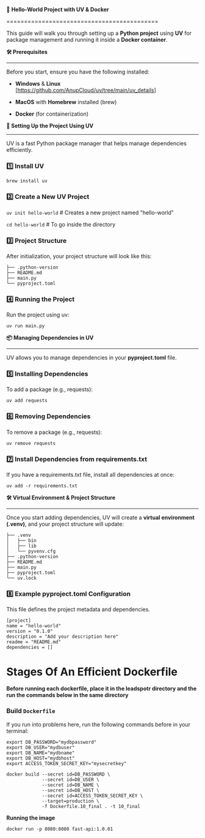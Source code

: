 🚀 **Hello-World Project with UV & Docker**

===========================================

This guide will walk you through setting up a **Python project** using **UV** for package management and running it inside a **Docker container**.

**🛠 Prerequisites**

--------------------

Before you start, ensure you have the following installed:
* **Windows** & **Linux** [https://github.com/AnupCloud/uv/tree/main/uv_details]
* **MacOS** with **Homebrew** installed (brew)

* **Docker** (for containerization)

**📌 Setting Up the Project Using UV**

--------------------------------------

UV is a fast Python package manager that helps manage dependencies efficiently.

### **1️⃣ Install UV**

` brew install uv `

### **2️⃣ Create a New UV Project**

` uv init hello-world ` # Creates a new project named "hello-world" 

` cd hello-world ` # To go inside the directory

### **3️⃣ Project Structure**

After initialization, your project structure will look like this:
```
├── .python-version 
├── README.md 
├── main.py 
└── pyproject.toml 
```

### **4️⃣ Running the Project**

Run the project using uv:

` uv run main.py `

**📦 Managing Dependencies in UV**

----------------------------------

UV allows you to manage dependencies in your **pyproject.toml** file.

### **5️⃣ Installing Dependencies**

To add a package (e.g., requests):

` uv add requests `

### **6️⃣ Removing Dependencies**

To remove a package (e.g., requests):

` uv remove requests `

### **7️⃣ Install Dependencies from requirements.txt**

If you have a requirements.txt file, install all dependencies at once:

` uv add -r requirements.txt `

**🛠 Virtual Environment & Project Structure**

----------------------------------------------

Once you start adding dependencies, UV will create a **virtual environment (.venv)**, and your project structure will update:

```
├── .venv 
│   ├── bin 
│   ├── lib 
│   └── pyvenv.cfg 
├── .python-version 
├── README.md 
├── main.py 
├── pyproject.toml 
└── uv.lock 
```

### **8️⃣ Example pyproject.toml Configuration**

This file defines the project metadata and dependencies.

``` 
[project] 
name = "hello-world" 
version = "0.1.0" 
description = "Add your description here" 
readme = "README.md" 
dependencies = [] 
```

# Stages Of An Efficient Dockerfile

**Before running each dockerfile, place it in the leadspotr directory and the run the commands below in the same directory**

### Build `Dockerfile`
If you run into problems here, run the following commands before in your terminal:
```
export DB_PASSWORD="mydbpassword"
export DB_USER="mydbuser"
export DB_NAME="mydbname"
export DB_HOST="mydbhost"
export ACCESS_TOKEN_SECRET_KEY="mysecretkey"
```

```
docker build --secret id=DB_PASSWORD \
             --secret id=DB_USER \
             --secret id=DB_NAME \
             --secret id=DB_HOST \
             --secret id=ACCESS_TOKEN_SECRET_KEY \
             --target=production \
             -f Dockerfile.10_final . -t 10_final
```
**Running the image**
```
docker run -p 8080:8080 fast-api:1.0.01
```